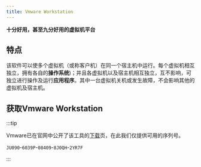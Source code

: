```yaml
---
title: Vmware Workstation
---
```


**十分好用，甚至九分好用的虚拟机平台**

## 特点

该软件可以使多个虚拟机（或称客户机）在同一个宿主机中运行。每个虚拟机相互独立，拥有各自的**操作系统**)；并且各虚拟机以及宿主机相互独立，互不影响，可独立进行操作及运行**应用程序**。其中一台虚拟机关机或发生故障，不会影响其他的虚拟机及宿主机。

## 获取Vmware Workstation

:::tip

Vmware已在官网中公开了该工具的[下载](https://customerconnect.vmware.com/cn/downloads/info/slug/desktop_end_user_computing/vmware_workstation_pro/16_0)页，在此我们仅提供可用的序列号。

`JU090`-`6039P`-`08409`-`8J0QH`-`2YR7F`

:::